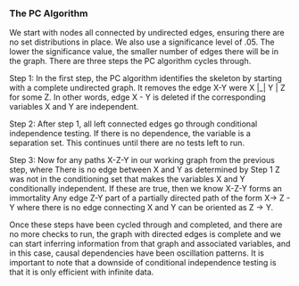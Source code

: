 ### The PC Algorithm
We start with nodes all connected by undirected edges, ensuring there are no set distributions in place. We also use a significance level of .05. The lower the significance value, the smaller number of edges there will be in the graph. There are three steps the PC algorithm cycles through. 

Step 1: 
In the first step, the PC algorithm identifies the skeleton by starting with a complete undirected graph. It removes the edge X-Y were X |_| Y | Z for some Z. In other words, edge X - Y is deleted if the corresponding variables X and Y are independent. 

Step 2:
After step 1, all left connected edges go through conditional independence testing. If there is no 
dependence, the variable is a separation set. This continues until there are no tests left to run. 

Step 3:
Now for any paths X-Z-Y in our working graph from the previous step, where 
There is no edge between X and Y as determined by Step 1
Z was not in the conditioning set that makes the variables X and Y conditionally independent. 
If these are true, then we know X-Z-Y forms an immortality 
Any edge Z-Y part of a partially directed path of the form X→ Z - Y where there is no edge connecting X and Y can be oriented as Z -> Y. 

Once these steps have been cycled through and completed, and there are no more checks to run, the graph with directed edges is complete and we can start inferring information from that graph and associated variables, and in this case, causal dependencies have been oscillation patterns. It is important to note that a downside of conditional independence testing is that it is only efficient with infinite data. 
